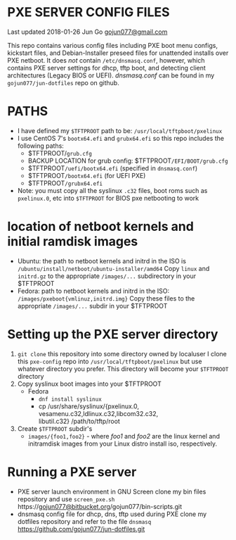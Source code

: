 PXE SERVER CONFIG FILES
=======================

Last updated 2018-01-26
Jun Go gojun077@gmail.com

This repo contains various config files including PXE
boot menu configs, kickstart files, and Debian-Installer
preseed files for unattended installs over PXE netboot.
It does *not* contain `/etc/dnsmasq.conf`, however, which
contains PXE server settings for dhcp, tftp boot, and detecting
client architectures (Legacy BIOS or UEFI). *dnsmasq.conf* can
be found in my `gojun077/jun-dotfiles` repo on github.

# PATHS
- I have defined my `$TFTPROOT` path to be:
  `/usr/local/tftpboot/pxelinux`
- I use CentOS 7's `bootx64.efi` and `grubx64.efi` so
  this repo includes the following paths:
  + $TFTPROOT/`grub.cfg`
  + BACKUP LOCATION for grub config: $TFTPROOT`/EFI/BOOT/grub.cfg`
  + $TFTPROOT`/uefi/bootx64.efi` (specified in `dnsmasq.conf`)
  + $TFTPROOT`/bootx64.efi` (for UEFI PXE)
  + $TFTPROOT`/grubx64.efi`
- Note: you must copy all the syslinux `.c32` files, boot roms
  such as `pxelinux.0`, etc into `$TFTPROOT` for BIOS pxe netbooting
  to work

# location of netboot kernels and initial ramdisk images
- Ubuntu: the path to netboot kernels and initrd in the ISO is
  `/ubuntu/install/netboot/ubuntu-installer/amd64`
  Copy `linux` and `initrd.gz` to the appropriate `/images/...`
  subdirectory in your $TFTPROOT
- Fedora: path to netboot kernels and initrd in the ISO:
  `/images/pxeboot{vmlinuz,initrd.img}`
  Copy these files to the appropriate `/images/...` subdir
  in your $TFTPROOT

# Setting up the PXE server directory
1. `git clone` this repository into some directory owned by localuser
   I clone this `pxe-config` repo into `/usr/local/tftpboot/pxelinux`
   but use whatever directory you prefer. This directory will become
   your `$TFTPROOT` directory
2. Copy syslinux boot images into your $TFTPROOT
   * Fedora
     - `dnf install syslinux`
     - cp /usr/share/syslinux/{pxelinux.0,\
       vesamenu.c32,ldlinux.c32,libcom32.c32,\
       libutil.c32} /path/to/tftp/root
3. Create `$TFTPROOT` subdir's
   * `images/{foo1,foo2}` - where *foo1* and *foo2* are the linux
     kernel and initramdisk images from your Linux distro install
     iso, respectively.

# Running a PXE server
- PXE server launch environment in GNU Screen
  clone my bin files repository and use `screen_pxe.sh`
  https://gojun077@bitbucket.org/gojun077/bin-scripts.git
- dnsmasq config file for dhcp, dns, tftp used during PXE
  clone my dotfiles repository and refer to the file `dnsmasq`
  https://github.com/gojun077/jun-dotfiles.git
